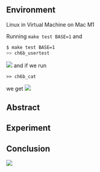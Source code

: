 ## Environment 
Linux in Virtual Machine on Mac M1

Running `make test BASE=1` and
```sh
$ make test BASE=1
>> ch6b_usertest
```

![](https://s2.loli.net/2023/02/02/ilgRMhA3P9wqF2T.png)
and if we run 
```
>> ch6b_cat
```
we get 
![](https://s2.loli.net/2023/02/02/xCRFInjN1WcfZBH.png)
## Abstract
## Experiment
## Conclusion

![](https://s2.loli.net/2023/02/02/TByzSbnmextjusG.png)

